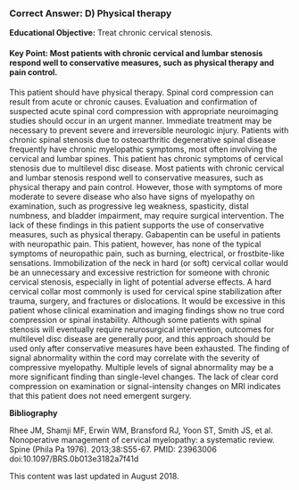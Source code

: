 
### Correct Answer: D) Physical therapy 

**Educational Objective:** Treat chronic cervical stenosis.

#### **Key Point:** Most patients with chronic cervical and lumbar stenosis respond well to conservative measures, such as physical therapy and pain control.

This patient should have physical therapy. Spinal cord compression can result from acute or chronic causes. Evaluation and confirmation of suspected acute spinal cord compression with appropriate neuroimaging studies should occur in an urgent manner. Immediate treatment may be necessary to prevent severe and irreversible neurologic injury. Patients with chronic spinal stenosis due to osteoarthritic degenerative spinal disease frequently have chronic myelopathic symptoms, most often involving the cervical and lumbar spines. This patient has chronic symptoms of cervical stenosis due to multilevel disc disease. Most patients with chronic cervical and lumbar stenosis respond well to conservative measures, such as physical therapy and pain control. However, those with symptoms of more moderate to severe disease who also have signs of myelopathy on examination, such as progressive leg weakness, spasticity, distal numbness, and bladder impairment, may require surgical intervention. The lack of these findings in this patient supports the use of conservative measures, such as physical therapy.
Gabapentin can be useful in patients with neuropathic pain. This patient, however, has none of the typical symptoms of neuropathic pain, such as burning, electrical, or frostbite-like sensations.
Immobilization of the neck in hard (or soft) cervical collar would be an unnecessary and excessive restriction for someone with chronic cervical stenosis, especially in light of potential adverse effects. A hard cervical collar most commonly is used for cervical spine stabilization after trauma, surgery, and fractures or dislocations. It would be excessive in this patient whose clinical examination and imaging findings show no true cord compression or spinal instability.
Although some patients with spinal stenosis will eventually require neurosurgical intervention, outcomes for multilevel disc disease are generally poor, and this approach should be used only after conservative measures have been exhausted. The finding of signal abnormality within the cord may correlate with the severity of compressive myelopathy. Multiple levels of signal abnormality may be a more significant finding than single-level changes. The lack of clear cord compression on examination or signal-intensity changes on MRI indicates that this patient does not need emergent surgery.

**Bibliography**

Rhee JM, Shamji MF, Erwin WM, Bransford RJ, Yoon ST, Smith JS, et al. Nonoperative management of cervical myelopathy: a systematic review. Spine (Phila Pa 1976). 2013;38:S55-67. PMID: 23963006 doi:10.1097/BRS.0b013e3182a7f41d

This content was last updated in August 2018.